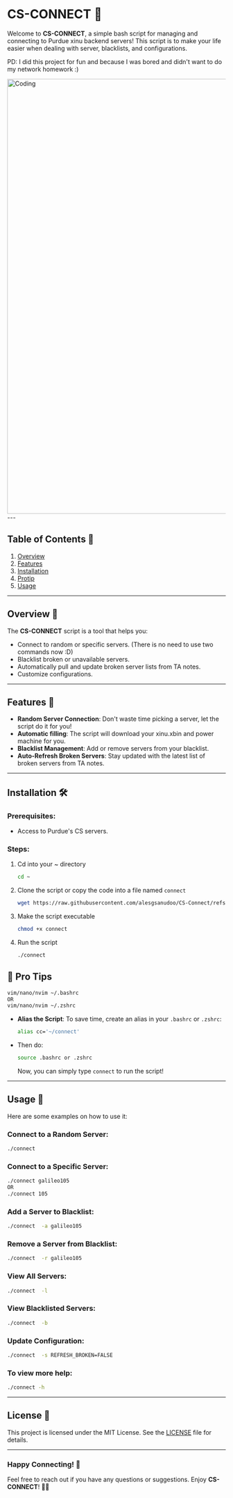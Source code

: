 # CS-CONNECT 🚀

Welcome to **CS-CONNECT**, a simple bash script for managing and connecting to Purdue xinu backend servers! This script is to make your life easier when dealing with server, blacklists, and configurations. 

PD: I did this project for fun and because I was bored and didn't want to do my network homework :)


<img align="center" alt="Coding" width="1000" src="https://raw.githubusercontent.com/alesgsanudoo/alesgsanudoo/refs/heads/main/images/gifs/cs-connect/cc-command.gif">
---

## Table of Contents 📑
1. [Overview](#overview)
2. [Features](#features)
3. [Installation](#installation)
4. [Protip](#protip)
5. [Usage](#usage)

---

## Overview 🌟

The **CS-CONNECT** script is a tool that helps you:
- Connect to random or specific servers. (There is no need to use two commands now :D)
- Blacklist broken or unavailable servers.
- Automatically pull and update broken server lists from TA notes.
- Customize configurations.

---

## Features 🎨

- **Random Server Connection**: Don't waste time picking a server, let the script do it for you!
- **Automatic filling**: The script will download your xinu.xbin and power machine for you.
- **Blacklist Management**: Add or remove servers from your blacklist.
- **Auto-Refresh Broken Servers**: Stay updated with the latest list of broken servers from TA notes.

---

## Installation 🛠️

### Prerequisites:
- Access to Purdue's CS servers.

### Steps:
1. Cd into your ~ directory
   ```bash
   cd ~
   ```
3. Clone the script or copy the code into a file named `connect`
   ```bash
   wget https://raw.githubusercontent.com/alesgsanudoo/CS-Connect/refs/heads/master/connect
   ```
4. Make the script executable
   ```bash
   chmod +x connect
   ```
5. Run the script
   ```bash
   ./connect
   ```


## 🌟 Pro Tips
```Bash
vim/nano/nvim ~/.bashrc
OR
vim/nano/nvim ~/.zshrc
```

- **Alias the Script**: To save time, create an alias in your `.bashrc` or `.zshrc`:
  ```bash
  alias cc='~/connect'
  ```
- Then do:
  ```bash
  source .bashrc or .zshrc
  ``` 
  Now, you can simply type `connect` to run the script!
---


## Usage 🚀

Here are some examples on how to use it:

### Connect to a Random Server:
```bash
./connect
```

### Connect to a Specific Server:
```bash
./connect galileo105
OR
./connect 105
```

### Add a Server to Blacklist:
```bash
./connect  -a galileo105
```

### Remove a Server from Blacklist:
```bash
./connect  -r galileo105
```

### View All Servers:
```bash
./connect  -l
```

### View Blacklisted Servers:
```bash
./connect  -b
```

### Update Configuration:
```bash
./connect  -s REFRESH_BROKEN=FALSE
```

### To view more help:
```bash
./connect -h
```

---



## License 📄

This project is licensed under the MIT License. See the [LICENSE](LICENSE) file for details.

---

### Happy Connecting! 🌈

Feel free to reach out if you have any questions or suggestions. Enjoy  **CS-CONNECT**! 🚀✨
